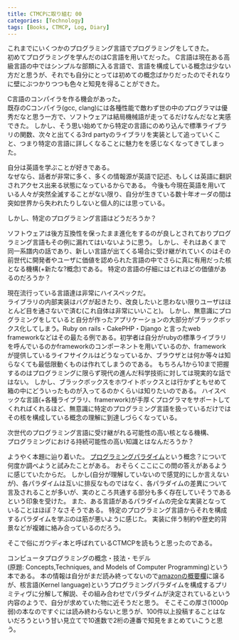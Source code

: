 ```yaml
---
title: CTMCPに取り組む 00
categories: [Technology]
tags: [Books, CTMCP, Log, Diary]
---
```



これまでにいくつかのプログラミング言語でプログラミングをしてきた。  
初めてプログラミングを学んだのはC言語を用いてだった。
C言語は現在ある高級言語の中ではシンプルな部類に入る言語で、言語を構成している概念は少ない方だと思うが、それでも自分にとっては初めての概念ばかりだったのでそれなりに壁にぶつかりつつも色々と知見を得ることができた。

C言語のコンパイラを作る機会があった。  
既存のCコンパイラ(gcc, clang)には各種性能で敵わず世の中のプログラマは優秀だなと思う一方で、ソフトウェアは結局機械語が走ってるだけなんだなと実感できた。
しかし、そう思い始めてから特定の言語にのめり込んで標準ライブラリの関数、次々と出てくる3rd partyのライブラリを実装として追っていくこと、つまり特定の言語に詳しくなることに魅力をを感じなくなってきてしまった。

自分は英語を学ぶことが好きである。  
なぜなら、話者が非常に多く、多くの情報源が英語で記述、もしくは英語に翻訳されアクセス出来る状態になっているからである。
今後も今現在英語を用いている人々が突然全滅することがない限り、自分が生きている数十年オーダの間は突如世界から失われたりしないと個人的には思っている。

しかし、特定のプログラミング言語はどうだろうか？

ソフトウェアは後方互換性を保ったまま進化をするのが良しとされておりプログラミング言語もその例に漏れてはいないように思う。
しかし、それはあくまで同一系譜内の話であり、新しい言語が出てくる場合に受け継がれていくのはその前世代に開発者やユーザに価値を認められた言語の中でさらに真に有用だった核となる機構(+新たな?概念)である。
特定の言語の仔細にはどれほどの価値があるのだろうか？

現在流行っている言語達は非常にハイスペックだ。  
ライブラリの内部実装はバグが起きたり、改良したいと思わない限りユーザはほとんど目を通さないで済む(これ自体は非常にいいこと)。
しかし、無意識にプログラミングをしていると自分が作ったアプリケーションの大部分がブラックボックス化してしまう。Ruby on rails・CakePHP・Django と言ったweb frameworkなどはその最たる例である。初学者は自分がrubyの標準ライブラリを呼んでいるのかframeworkのコンポーネントを用いているのか、frameworkが提供しているライフサイクルはどうなっているか、ブラウザとは何か等々は知らなくても最低限動くものは作れてしまうのである。
もちろん1から10まで把握するのはプログラミングに限らず現代の進んだ科学技術に対しては現実的な話ではない。
しかし、ブラックボックスをホワイトボックスとは行かずともせめて箱の中にどういったものが入ってるのかくらいは知りたいのである。
ハイスペックな言語(+各種ライブラリ、framerwork)が手厚くプログラマをサポートしてくれればくれるほど、無意識に特定のプログラミング言語を扱っているだけではその核を構成している概念の理解に到達しづらくなっている。

次世代のプログラミング言語に受け継がれる可能性の高い核となる機構、  
プログラミングにおける持続可能性の高い知識とはなんだろうか？  

ようやく本題に辿り着いた。
[プログラミングパラダイム](https://ja.wikipedia.org/wiki/%E3%83%97%E3%83%AD%E3%82%B0%E3%83%A9%E3%83%9F%E3%83%B3%E3%82%B0%E3%83%91%E3%83%A9%E3%83%80%E3%82%A4%E3%83%A0)という概念？について何度か調べようと試みたことがある。
おそらくここにこの問の答えがあるように感じていたからだ。
しかし(自分が理解していないので感覚的にしか言えないが)、各パラダイムは互いに排反なものではなく、各パラダイムの差異について言及されることが多いが、実のところ共通する部分も多く存在していそうであるという印象を受けた。
また、ある言語があるパラダイムの完全な実装となっていることはほぼ？なさそうである。
特定のプログラミング言語からそれを構成するパラダイムを学ぶのは筋が悪いように感じた。
実装に伴う制約や歴史的背景などが複雑に絡み合っているのだろう。

そこで俗にガウディ本と呼ばれているCTMCPを読もうと思ったのである。

コンピュータプログラミングの概念・技法・モデル  
(原題: Concepts,Techniques, and Models of Computer Programming)という本である。
本の情報は自分がまだ読み終ってないので[amazonの概要欄](https://www.amazon.co.jp/%E3%82%B3%E3%83%B3%E3%83%94%E3%83%A5%E3%83%BC%E3%82%BF%E3%83%97%E3%83%AD%E3%82%B0%E3%83%A9%E3%83%9F%E3%83%B3%E3%82%B0%E3%81%AE%E6%A6%82%E5%BF%B5-%E6%8A%80%E6%B3%95-%E3%83%A2%E3%83%87%E3%83%AB-Architects-Archive%E3%82%AF%E3%83%A9%E3%82%B7%E3%83%83%E3%82%AF%E3%83%A2%E3%83%80%E3%83%B3-%E3%82%B3%E3%83%B3%E3%83%94%E3%83%A5%E3%83%BC%E3%83%86%E3%82%A3%E3%83%B3%E3%82%B0-%E3%82%BB%E3%82%A4%E3%83%95-%E3%83%8F%E3%83%AA%E3%83%87%E3%82%A3/dp/4798113468/ref=sr_1_1?ie=UTF8&qid=1501215064&sr=8-1&keywords=%E3%82%B3%E3%83%B3%E3%83%94%E3%83%A5%E3%83%BC%E3%82%BF%E3%83%97%E3%83%AD%E3%82%B0%E3%83%A9%E3%83%9F%E3%83%B3%E3%82%B0%E3%81%AE%E6%A6%82%E5%BF%B5)に譲るが、核言語(Kernel language)というプログラミングパラダイムを構成するプリミティヴに分解して解説、その組み合わせでパラダイムが決定されているという内容のようで、自分が求めていた物に近そうだと思う。
そこそこの厚さ(1000p弱)の本なのですぐには読み終わらないと思うが、100件以上投稿することはないだろうという甘い見立てで10進数で2桁の連番で知見をまとめていこうと思う。
